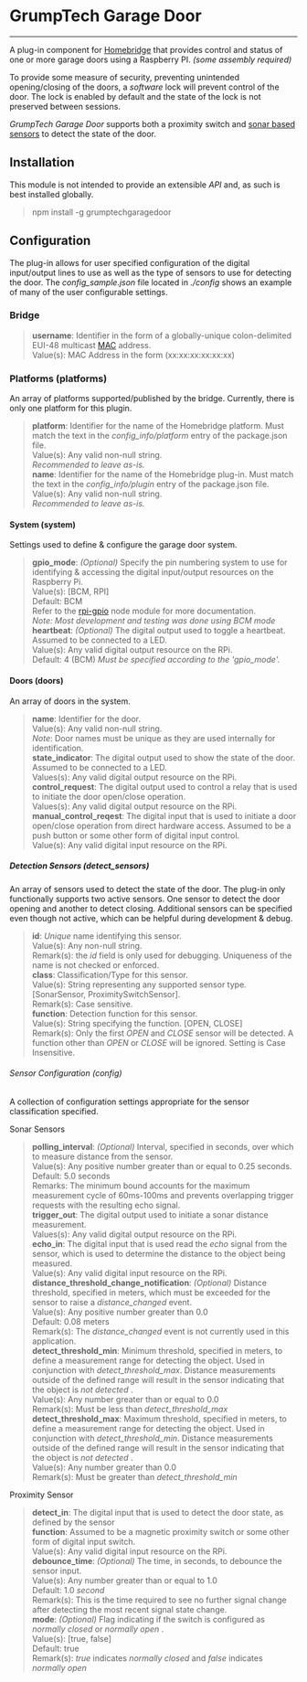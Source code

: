 # GrumpTech Garage Door
----------------------
A plug-in component for [Homebridge](https://github.com/nfarina/homebridge "GitHub link") that provides control and status of one or more garage doors using a Raspberry PI. _(some assembly required)_

To provide some measure of security, preventing unintended opening/closing of the doors, a _software_ lock will prevent control of the door. The lock is enabled by default and the state of the lock is not preserved between sessions.

_GrumpTech Garage Door_ supports both a proximity switch and [sonar based sensors](https://lastminuteengineers.com/arduino-sr04-ultrasonic-sensor-tutorial/ "HC-SR04") to detect the state of the door.

## Installation
This module is not intended to provide an extensible _API_ and, as such is best installed globally.

> npm install -g grumptechgaragedoor

##  Configuration
The plug-in allows for user specified configuration of the digital input/output lines to use as well as the type of sensors to use for detecting the door. The *config_sample.json* file located in *./config* shows an example of many of the user configurable settings.

### Bridge
> **username**:
Identifier in the form of a globally-unique colon-delimited EUI-48 multicast [MAC](https://en.wikipedia.org/wiki/MAC_address "MAC Address") address.  
Value(s): MAC Address in the form (xx:xx:xx:xx:xx:xx)
### Platforms (platforms)
An array of platforms supported/published by the bridge. Currently, there is only one platform for this plugin.
> **platform**:
Identifier for the name of the Homebridge platform. Must match the text in the *config_info/platform* entry of the package.json file.  
Value(s): Any valid non-null string.  
*Recommended to leave as-is.*  
> **name**:
Identifier for the name of the Homebridge plug-in. Must match the text in the *config_info/plugin* entry of the package.json file.  
Value(s): Any valid non-null string.  
*Recommended to leave as-is.*
#### System (system)
Settings used to define & configure the garage door system.
> **gpio_mode**:
*(Optional)* Specify the pin numbering system to use for identifying & accessing the digital input/output resources on the Raspberry Pi.  
Value(s): [BCM, RPI]  
Default: BCM  
Refer to the [rpi-gpio](https://github.com/JamesBarwell/rpi-gpio.js, "rpi-gpio") node module for more documentation.  
*Note: Most development and testing was done using BCM mode*  
> **heartbeat**:
*(Optional)* The digital output used to toggle a heartbeat. Assumed to be connected to a LED.  
Value(s): Any valid digital output resource on the RPi.  
Default: 4 (BCM)
*Must be specified according to the 'gpio_mode'.*
#### Doors (doors)
An array of doors in the system.  
> **name**:
Identifier for the door.  
Value(s): Any valid non-null string.  
*Note*: Door names must be unique as they are used internally for identification.  
> **state_indicator**:
The digital output used to show the state of the door. Assumed to be connected to a LED.  
Values(s): Any valid digital output resource on the RPi.  
> **control_request**:
The digital output used to control a relay that is used to  initiate the door open/close operation.  
Values(s): Any valid digital output resource on the RPi.  
> **manual_control_reqest**:
The digital input that is used to initiate a door open/close operation from direct hardware access. Assumed to be a push button or some other form of digital input control.  
Value(s): Any valid digital input resource on the RPi.

##### Detection Sensors (detect_sensors)
An array of sensors used to detect the state of the door. The plug-in only functionally supports two active sensors. One sensor to detect the door opening and another to detect closing. Additional sensors can be specified even though not active, which can be helpful during development & debug.
> **id**:
_Unique_ name identifying this sensor.  
Value(s): Any non-null string.  
Remark(s): the _id_ field is only used for debugging. Uniqueness of the name is not checked or enforced.  
> **class**:
Classification/Type for this sensor.  
Value(s): String representing any supported sensor type. [SonarSensor, ProximitySwitchSensor].  
Remark(s): Case sensitive.  
> **function**:
Detection function for this sensor.  
Value(s): String specifying the function. [OPEN, CLOSE]  
Remark(s): Only the first _OPEN_ and _CLOSE_ sensor will be detected. A function other than _OPEN_ or _CLOSE_ will be ignored. Setting is Case Insensitive.
###### Sensor Configuration (config)
A collection of configuration settings appropriate for the sensor classification specified.  

Sonar Sensors  
> **polling_interval**:
*(Optional)* Interval, specified in seconds, over which to measure distance from the sensor.  
Value(s): Any positive number greater than or equal to 0.25 seconds.  
Default: 5.0 seconds  
Remarks: The minimum bound accounts for the maximum measurement cycle of 60ms-100ms and prevents overlapping trigger requests with the resulting echo signal.    
> **trigger_out**:
The digital output used to initiate a sonar distance measurement.  
Values(s): Any valid digital output resource on the RPi.  
> **echo_in**:
The digital input that is used read the *echo* signal from the sensor, which is used to determine the distance to the object being measured.  
Value(s): Any valid digital input resource on the RPi.
> **distance_threshold_change_notification**:
*(Optional)* Distance threshold, specified in meters, which must be exceeded for the sensor to raise a *distance_changed* event.  
Value(s): Any positive number greater than 0.0  
Default: 0.08 meters  
Remark(s): The *distance_changed* event is not currently used in this application.  
> **detect_threshold_min**:
Minimum threshold, specified in meters, to define a measurement range for detecting the object. Used in conjunction with *detect_threshold_max*. Distance measurements outside of the defined range will result in the sensor indicating that the object is *not detected* .  
Value(s): Any number greater than or equal to 0.0  
Remark(s): Must be less than *detect_threshold_max*  
> **detect_threshold_max**:
Maximum threshold, specified in meters, to define a measurement range for detecting the object. Used in conjunction with *detect_threshold_min*. Distance measurements outside of the defined range will result in the sensor indicating that the object is *not detected* .  
Value(s): Any number greater than 0.0  
Remark(s): Must be greater than *detect_threshold_min*  

Proximity Sensor  
> **detect_in**:
The digital input that is used to detect the door state, as defined by the sensor  
> **function**:
Assumed to be a magnetic proximity switch or some other form of digital input switch.  
Value(s): Any valid digital input resource on the RPi.  
> **debounce_time**:
*(Optional)* The time, in seconds, to debounce the sensor input.  
Value(s): Any number greater than or equal to 1.0  
Default: 1.0 _second_  
Remark(s): This is the time required to see no further signal change after detecting the most recent signal state change.  
> **mode**:
*(Optional)* Flag indicating if the switch is configured as _normally closed_ or _normally open_ .  
Value(s): [true, false]  
Default: true  
Remark(s): _true_ indicates _normally closed_  and _false_ indicates _normally open_  
